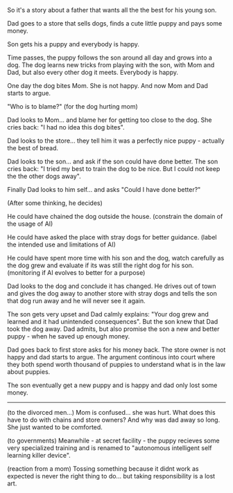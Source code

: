 So it's a story about a father that wants all the the best for his young son.

Dad goes to a store that sells dogs, finds a cute little puppy and pays some money. 

Son gets his a puppy and everybody is happy.

Time passes, the puppy follows the son around all day and grows into a dog. The dog learns new tricks from playing with the son, with Mom and Dad, but also every other dog it meets. Everybody is happy.

One day the dog bites Mom. She is not happy. And now Mom and Dad starts to argue.

"Who is to blame?" (for the dog hurting mom)

Dad looks to Mom... and blame her for getting too close to the dog. She cries back: "I had no idea this dog bites".

Dad looks to the store... they tell him it was a perfectly nice puppy - actually the best of bread.

Dad looks to the son... and ask if the son could have done better. The son cries back: "I tried my best to train the dog to be nice. But I could not keep the the other dogs away".

Finally Dad looks to him self... and asks "Could I have done better?"

(After some thinking, he decides)

He could have chained the dog outside the house. (constrain the domain of the usage of AI)

He could have asked the place with stray dogs for better guidance. (label the intended use and limitations of AI)

He could have spent more time with his son and the dog, watch carefully as the dog grew and evaluate if its was still the right dog for his son. (monitoring if AI evolves to better for a purpose)

Dad looks to the dog and conclude it has changed. He drives out of town and gives the dog away to another store with stray dogs and tells the son that dog run away and he will never see it again.

The son gets very upset and Dad calmly explains: "Your dog grew and learned and it had unintended consequences". But the son knew that Dad took the dog away. Dad admits, but also promise the son a new and better puppy - when he saved up enough money.

Dad goes back to first store asks for his money back. The store owner is not happy and dad starts to argue. The argument continous into court where they both spend worth thousand of puppies to understand what is in the law about puppies.

The son eventually get a new puppy and is happy and dad only lost some money.

---

(to the divorced men...)
Mom is confused... she was hurt. What does this have to do with chains and store owners? And why was dad away so long. She just wanted to be comforted.

(to governments)
Meanwhile -  at secret facility - the puppy recieves some very specialized training and is renamed to  "autonomous intelligent self learning killer device".

(reaction from a mom)
Tossing something because it didnt work as expected is never the right thing to do... but taking responsibility is a lost art. 
